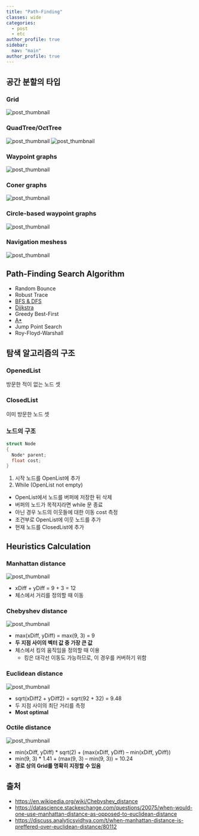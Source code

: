 ```yaml
---
title: "Path-Finding"
classes: wide
categories: 
  - post
  - etc
author_profile: true
sidebar:
  nav: "main"
author_profile: true
---
```


## 공간 분할의 타입
### Grid
![post_thumbnail](/assets/images/{5A275299-4B06-4925-8821-A4745827DDD7}.png)
### QuadTree/OctTree
![post_thumbnail](/assets/images/{FF9AF87A-BF67-48D1-9AEB-DC682B303246}.png)
![post_thumbnail](/assets/images/{C64ECF75-C726-47DB-9840-AFD3592839D7}.png)
### Waypoint graphs
![post_thumbnail](/assets/images/{30674D68-35CF-4969-B957-F0D8F79B63A6}.png)
### Coner graphs
![post_thumbnail](/assets/images/{851E96E9-7AB4-46B2-972B-3FA450700EDD}.png)
### Circle-based waypoint graphs
![post_thumbnail](/assets/images/{BBB94392-3B82-4EEF-B71F-18D51D909096}.png)
### Navigation meshess
![post_thumbnail](/assets/images/{B2E60B62-EB19-44C0-94EA-20465A4B1BD8}.png)

## Path-Finding Search Algorithm
* Random Bounce
* Robust Trace
* [BFS & DFS]()
* [Dijkstra](https://jaykop.github.io/post/etc/A-star/#%EB%8B%A4%EC%9D%B5%EC%8A%A4%ED%8A%B8%EB%9D%BC-%EC%95%8C%EA%B3%A0%EB%A6%AC%EC%A6%98dijkstra-algorithm)
* Greedy Best-First
* [A*](https://jaykop.github.io/post/etc/A-star/#a-%EC%95%8C%EA%B3%A0%EB%A6%AC%EC%A6%98a-algorithm)
* Jump Point Search
* Roy-Floyd-Warshall

## 탐색 알고리즘의 구조

### OpenedList
방문한 적이 없는 노드 셋
### ClosedList
이미 방문한 노드 셋
### 노드의 구조

```c++
struct Node
{
  Node* parent;
  float cost;
} 
```

1. 시작 노드를 OpenList에 추가
2. While (OpenList not empty)
  - OpenList에서 노드를 버퍼에 저장한 뒤 삭제
  - 버퍼의 노드가 목적지라면 while 문 종료
  - 아닌 경우 노드의 이웃들에 대한 이동 cost 측정
  - 조건부로 OpenList에 이웃 노드를 추가
  - 현재 노드를 ClosedList에 추가

## Heuristics Calculation
### Manhattan distance
![post_thumbnail](/assets/images/{293326BC-E385-49F7-B1E5-ED067CC24061}.png)
* xDiff + yDiff = 9 + 3 = 12
* 체스에서 거리를 정의할 때 이동
### Chebyshev distance
![post_thumbnail](/assets/images/{FDB81158-1C49-4FFC-BD56-075161EA63C5}.png)
* max(xDiff, yDiff) = max(9, 3) = 9
* **두 지점 사이의 벡터 값 중 가장 큰 값**
* 체스에서 킹의 움직임을 정의할 때 이용
  * 킹은 대각선 이동도 가능하므로, 이 경우를 커버하기 위함
### Euclidean distance
![post_thumbnail](/assets/images/{83040582-7CEB-49E8-A44C-B8F34E173DFB}.png)
* sqrt(xDiff2 + yDiff2) = sqrt(92 + 32) = 9.48
* 두 지점 사이의 최단 거리를 측정
* **Most optimal**
### Octile distance
![post_thumbnail](/assets/images/{1BD82934-0A8F-4A8C-A715-2061E86688BE}.png)
* min(xDiff, yDiff) * sqrt(2) + (max(xDiff, yDiff) – min(xDiff, yDiff))
* min(9, 3) * 1.41 + (max(9, 3) – min(9, 3)) = 10.24
* **경로 상의 Grid를 명확히 지정할 수 있음**

## 출처
* <https://en.wikipedia.org/wiki/Chebyshev_distance>
* <https://datascience.stackexchange.com/questions/20075/when-would-one-use-manhattan-distance-as-opposed-to-euclidean-distance>
* <https://discuss.analyticsvidhya.com/t/when-manhattan-distance-is-preffered-over-euclidean-distance/80112>